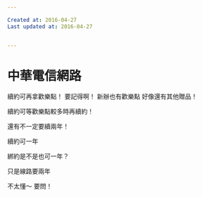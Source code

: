 ```yaml
---

Created at: 2016-04-27
Last updated at: 2016-04-27


---
```


# 中華電信網路


續約可再拿歡樂點！
要記得啊！
新辦也有歡樂點
好像還有其他贈品！

續約可等歡樂點較多時再續約！

還有不一定要續兩年！

續約可一年

綁約是不是也可一年？

只是線路要兩年

不太懂～
要問！

